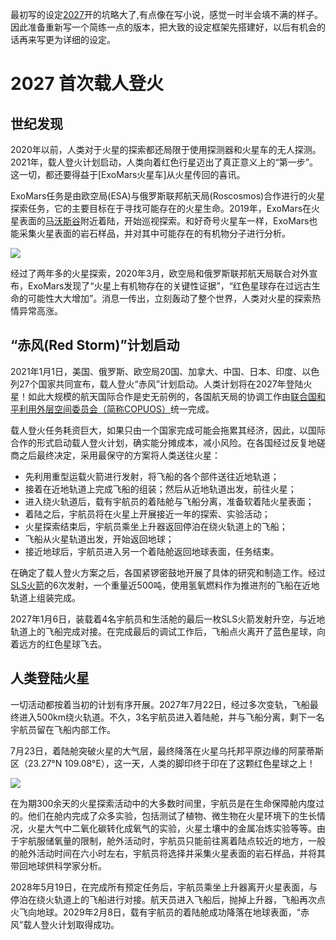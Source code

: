 最初写的设定[2027](https://github.com/InterImm/InterImmBook/wiki/2027)开的坑略大了,有点像在写小说，感觉一时半会填不满的样子。因此准备重新写一个简练一点的版本，把大致的设定框架先搭建好，以后有机会的话再来写更为详细的设定。


# 2027 首次载人登火

## 世纪发现

2020年以前，人类对于火星的探索都还局限于使用探测器和火星车的无人探测。2021年，载人登火计划启动，人类向着红色行星迈出了真正意义上的“第一步”。这一切，都还要得益于[ExoMars火星车]从火星传回的喜讯。

ExoMars任务是由欧空局(ESA)与俄罗斯联邦航天局(Roscosmos)合作进行的火星探索任务，它的主要目标在于寻找可能存在的火星生命。2019年，ExoMars在火星表面的[马沃斯谷](http://en.wikipedia.org/wiki/Mawrth_Vallis)附近着陆，开始巡视探索。和好奇号火星车一样，ExoMars也能采集火星表面的岩石样品，并对其中可能存在的有机物分子进行分析。

![](https://camo.githubusercontent.com/e4bc90a71fbb8070b422445e63082fe3b2224426/687474703a2f2f75706c6f61642e77696b696d656469612e6f72672f77696b6970656469612f656e2f372f37392f4d6172777274685f56616c6c69735f7468656d69732e4a5047)

经过了两年多的火星探索，2020年3月，欧空局和俄罗斯联邦航天局联合对外宣布，ExoMars发现了“火星上有机物存在的关键性证据”，“红色星球存在过远古生命的可能性大大增加”。消息一传出，立刻轰动了整个世界，人类对火星的探索热情异常高涨。

## “赤风(Red Storm)”计划启动

2021年1月1日，美国、俄罗斯、欧空局20国、加拿大、中国、日本、印度、以色列27个国家共同宣布，载人登火“赤风”计划启动。人类计划将在2027年登陆火星！如此大规模的航天国际合作是史无前例的，各国航天局的协调工作由[联合国和平利用外层空间委员会（简称COPUOS）](http://en.wikipedia.org/wiki/United_Nations_Committee_on_the_Peaceful_Uses_of_Outer_Space)统一完成。

载人登火任务耗资巨大，如果只由一个国家完成可能会拖累其经济，因此，以国际合作的形式启动载人登火计划，确实能分摊成本，减小风险。在各国经过反复地磋商之后最终决定，采用最保守的方案将人类送往火星：
* 先利用重型运载火箭进行发射，将飞船的各个部件送往近地轨道；
* 接着在近地轨道上完成飞船的组装；然后从近地轨道出发，前往火星；
* 进入绕火轨道后，载有宇航员的着陆舱与飞船分离，准备软着陆火星表面；
* 着陆之后，宇航员将在火星上开展接近一年的探索、实验活动；
* 火星探索结束后，宇航员乘坐上升器返回停泊在绕火轨道上的飞船；
* 飞船从火星轨道出发，开始返回地球；
* 接近地球后，宇航员进入另一个着陆舱返回地球表面，任务结束。

在确定了载人登火方案之后，各国紧锣密鼓地开展了具体的研究和制造工作。经过[SLS火箭](http://en.wikipedia.org/wiki/Space_Launch_System)的6次发射，一个重量近500吨，使用氢氧燃料作为推进剂的飞船在近地轨道上组装完成。

2027年1月6日，装载着4名宇航员和生活舱的最后一枚SLS火箭发射升空，与近地轨道上的飞船完成对接。在完成最后的调试工作后，飞船点火离开了蓝色星球，向着远方的红色星球飞去。

## 人类登陆火星

一切活动都按着当初的计划有序开展。2027年7月22日，经过多次变轨，飞船最终进入500km绕火轨道。不久，3名宇航员进入着陆舱，并与飞船分离，剩下一名宇航员留在飞船内部工作。

7月23日，着陆舱突破火星的大气层，最终降落在火星乌托邦平原边缘的阿蒙蒂斯区（23.27°N 109.08°E），这一天，人类的脚印终于印在了这颗红色星球之上！

![](https://github.com/InterImm/InterImmBook/blob/master/resources/landing_spot.png)

在为期300余天的火星探索活动中的大多数时间里，宇航员是在生命保障舱内度过的。他们在舱内完成了众多实验，包括测试了植物、微生物在火星环境下的生长情况，火星大气中二氧化碳转化成氧气的实验，火星土壤中的金属冶炼实验等等。由于宇航服储氧量的限制，舱外活动时，宇航员只能前往离着陆点较近的地方，一般的舱外活动时间在六小时左右，宇航员将选择并采集火星表面的岩石样品，并将其带回地球供科学家分析。

2028年5月19日，在完成所有预定任务后，宇航员乘坐上升器离开火星表面，与停泊在绕火轨道上的飞船进行对接。航天员进入飞船后，抛掉上升器，飞船再次点火飞向地球。2029年2月8日，载有宇航员的着陆舱成功降落在地球表面，“赤风”载人登火计划取得成功。